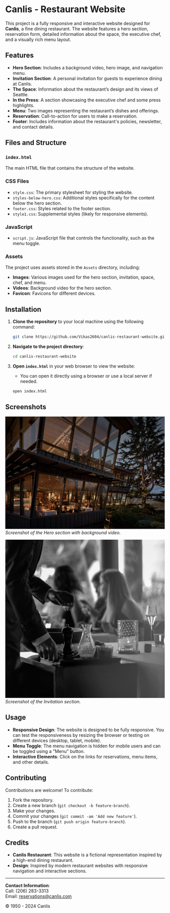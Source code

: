 # Canlis - Restaurant Website

This project is a fully responsive and interactive website designed for **Canlis**, a fine dining restaurant. The website features a hero section, reservation form, detailed information about the space, the executive chef, and a visually rich menu layout.

## Features

- **Hero Section**: Includes a background video, hero image, and navigation menu.
- **Invitation Section**: A personal invitation for guests to experience dining at Canlis.
- **The Space**: Information about the restaurant’s design and its views of Seattle.
- **In the Press**: A section showcasing the executive chef and some press highlights.
- **Menu**: Two images representing the restaurant’s dishes and offerings.
- **Reservation**: Call-to-action for users to make a reservation.
- **Footer**: Includes information about the restaurant's policies, newsletter, and contact details.

## Files and Structure

### `index.html`
The main HTML file that contains the structure of the website.

### CSS Files
- `style.css`: The primary stylesheet for styling the website.
- `styles-below-hero.css`: Additional styles specifically for the content below the hero section.
- `footer.css`: Styles related to the footer section.
- `style1.css`: Supplemental styles (likely for responsive elements).

### JavaScript
- `script.js`: JavaScript file that controls the functionality, such as the menu toggle.

### Assets
The project uses assets stored in the `Assets` directory, including:
- **Images**: Various images used for the hero section, invitation, space, chef, and menu.
- **Videos**: Background video for the hero section.
- **Favicon**: Favicons for different devices.

## Installation

1. **Clone the repository** to your local machine using the following command:

    ```bash
    git clone https://github.com/Vikas2604/canlis-restaurant-website.git
    ```

2. **Navigate to the project directory**:

    ```bash
    cd canlis-restaurant-website
    ```

3. **Open `index.html`** in your web browser to view the website:

    - You can open it directly using a browser or use a local server if needed.

    ```bash
    open index.html
    ```

## Screenshots

![Hero Section](Assets/Images/kevin1.jpg)
*Screenshot of the Hero section with background video.*

![Invitation Section](Assets/Images/kris.jpg)
*Screenshot of the Invitation section.*

## Usage

- **Responsive Design**: The website is designed to be fully responsive. You can test the responsiveness by resizing the browser or testing on different devices (desktop, tablet, mobile).
- **Menu Toggle**: The menu navigation is hidden for mobile users and can be toggled using a "Menu" button.
- **Interactive Elements**: Click on the links for reservations, menu items, and other details.

## Contributing

Contributions are welcome! To contribute:

1. Fork the repository.
2. Create a new branch (`git checkout -b feature-branch`).
3. Make your changes.
4. Commit your changes (`git commit -am 'Add new feature'`).
5. Push to the branch (`git push origin feature-branch`).
6. Create a pull request.

## Credits

- **Canlis Restaurant**: This website is a fictional representation inspired by a high-end dining restaurant.
- **Design**: Inspired by modern restaurant websites with responsive navigation and interactive sections.

---

**Contact Information**:  
Call: (206) 283-3313  
Email: [reservations@canlis.com](mailto:reservations@canlis.com)  

© 1950 - 2024 Canlis
